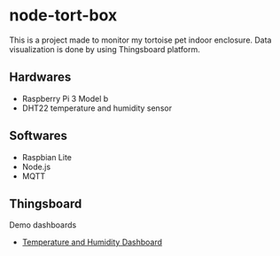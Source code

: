 # node-tort-box
This is a project made to monitor my tortoise pet indoor enclosure. Data visualization is done by using Thingsboard platform.

## Hardwares

- Raspberry Pi 3 Model b
- DHT22 temperature and humidity sensor

## Softwares

- Raspbian Lite
- Node.js
- MQTT

## Thingsboard
Demo dashboards
- [Temperature and Humidity Dashboard](http://tb.taylorw.tw:/dashboard/3515e4e0-bde1-11ea-a7ff-6b59d6ee3128?publicId=7c4bd910-c0c4-11ea-abde-77f6517e2d46)